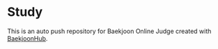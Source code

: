 # Study
This is an auto push repository for Baekjoon Online Judge created with [BaekjoonHub](https://github.com/BaekjoonHub/BaekjoonHub).
